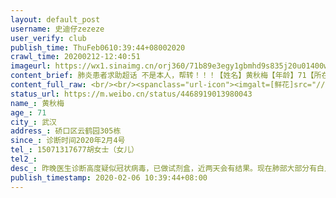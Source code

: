 ```yaml
---
layout: default_post
username: 史迪仔zezeze
user_verify: club
publish_time: ThuFeb0610:39:44+08002020
crawl_time: 20200212-12:40:51
imageurl: https://wx1.sinaimg.cn/orj360/71b89e3egy1gbmhd9s835j20u01400w5.jpg,https://wx1.sinaimg.cn/orj360/71b89e3egy1gbmhdai72uj20u0140n0a.jpg,https://wx3.sinaimg.cn/orj360/71b89e3egy1gbmhdbcpgnj20u01407br.jpg
content_brief: 肺炎患者求助超话 不是本人，帮转！！！【姓名】黄秋梅【年龄】71【所在城市】武汉【所在小区、社区】硚口区云鹤园305栋【患病时间】诊断时间2020年2月4号【联系方式】15071317677胡女士（女儿）【其他紧急联系人】【病情描述】 昨晚医生诊断高度疑似冠状病毒，已做试剂盒 ...全文
content_full_raw: <br/><br/><spanclass="url-icon"><imgalt=[鲜花]src="//h5.sinaimg.cn/m/emoticon/icon/others/w_xianhua-6efa26efdf.png"style="width:1em;height:1em;"/></span>不是本人，帮转！！！<spanclass="url-icon"><imgalt=[鲜花]src="//h5.sinaimg.cn/m/emoticon/icon/others/w_xianhua-6efa26efdf.png"style="width:1em;height:1em;"/></span><br/><br/>【姓名】黄秋梅<br/>【年龄】71<br/>【所在城市】武汉<br/>【所在小区、社区】硚口区云鹤园305栋<br/>【患病时间】诊断时间2020年2月4号<br/>【联系方式】15071317677胡女士（女儿）<br/>【其他紧急联系人】<br/>【病情描述】昨晚医生诊断高度疑似冠状病毒，已做试剂盒，近两天会有结果。现在肺部大部分有白点和斑片，呼吸困难，看病一直在吸氧，情况严重。其多年患有糖尿病、血压高、胃病等，会伴发很多并发症。打了很多市长热线、求助电话、上报人民日报、国务院疫情等APP，还是无果，最终都是需要上报等待！现在求助各位友人是否有渠道得到医院救助，本人感谢万分🙏🙏🙏
status_url: https://m.weibo.cn/status/4468919013980043
name_: 黄秋梅
age_: 71
city_: 武汉
address_: 硚口区云鹤园305栋
since_: 诊断时间2020年2月4号
tel_: 15071317677胡女士（女儿）
tel2_: 
desc_: 昨晚医生诊断高度疑似冠状病毒，已做试剂盒，近两天会有结果。现在肺部大部分有白点和斑片，呼吸困难，看病一直在吸氧，情况严重。其多年患有糖尿病、血压高、胃病等，会伴发很多并发症。打了很多市长热线、求助电话、上报人民日报、国务院疫情等APP，还是无果，最终都是需要上报等待！现在求助各位友人是否有渠道得到医院救助，本人感谢万分🙏🙏🙏
publish_timestamp: 2020-02-06 10:39:44+08:00
---
```

